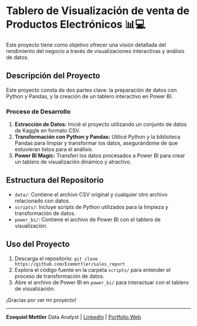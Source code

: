 # Tablero de Visualización de venta de Productos Electrónicos 📊💻
Este proyecto tiene como objetivo ofrecer una visión detallada del rendimiento del negocio a través de visualizaciones interactivas y análisis de datos.



## Descripción del Proyecto
Este proyecto consta de dos partes clave: la preparación de datos con Python y Pandas, y la creación de un tablero interactivo en Power BI.

### Proceso de Desarrollo
1. **Extracción de Datos:** Inicié el proyecto utilizando un conjunto de datos de Kaggle en formato CSV.
2. **Transformación con Python y Pandas:** Utilicé Python y la biblioteca Pandas para limpiar y transformar los datos, asegurándome de que estuvieran listos para el análisis.
3. **Power BI Magic:** Transferí los datos procesados a Power BI para crear un tablero de visualización dinámico y atractivo.

## Estructura del Repositorio
- `data/`: Contiene el archivo CSV original y cualquier otro archivo relacionado con datos.
- `scripts/`: Incluye scripts de Python utilizados para la limpieza y transformación de datos.
- `power_bi/`: Contiene el archivo de Power BI con el tablero de visualización.

## Uso del Proyecto
1. Descarga el repositorio: `git clone https://github.com/Ezemettler/sales_report`
2. Explora el código fuente en la carpeta `scripts/` para entender el proceso de transformación de datos.
3. Abre el archivo de Power BI en `power_bi/` para interactuar con el tablero de visualización.

¡Gracias por ver mi proyecto!

---
**Ezequiel Mettler**
Data Analyst | [LinkedIn](https://www.linkedin.com/in/ezequiel-mettler/) | [Portfolio Web](https://sites.google.com/view/ezemettler)

